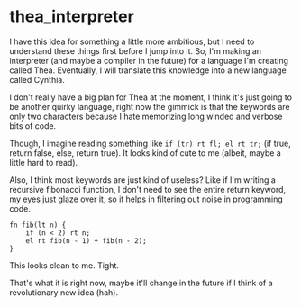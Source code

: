# thea_interpreter
I have this idea for something a little more ambitious, but I need to understand these things first before I jump into it. So, I'm making an interpreter (and maybe a compiler in the future) for a language I'm creating called Thea. Eventually, I will translate this knowledge into a new language called Cynthia.

I don't really have a big plan for Thea at the moment, I think it's just going to be another quirky language, right now the gimmick is that the keywords are only two characters because I hate memorizing long winded and verbose bits of code.

Though, I imagine reading something like `if (tr) rt fl; el rt tr;` (if true, return false, else, return true). It looks kind of cute to me (albeit, maybe a little hard to read).

Also, I think most keywords are just kind of useless? Like if I'm writing a recursive fibonacci function, I don't need to see the entire return keyword, my eyes just glaze over it, so it helps in filtering out noise in programming code.

```
fn fib(lt n) {
	if (n < 2) rt n;
	el rt fib(n - 1) + fib(n - 2);	
}
```


This looks clean to me. Tight.

That's what it is right now, maybe it'll change in the future if I think of a revolutionary new idea (hah).
